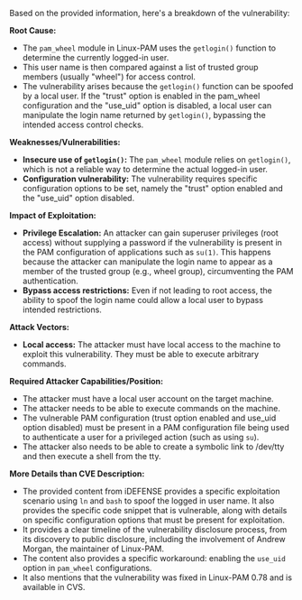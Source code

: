 Based on the provided information, here's a breakdown of the vulnerability:

**Root Cause:**

- The `pam_wheel` module in Linux-PAM uses the `getlogin()` function to determine the currently logged-in user.
- This user name is then compared against a list of trusted group members (usually "wheel") for access control.
- The vulnerability arises because the `getlogin()` function can be spoofed by a local user. If the "trust" option is enabled in the pam_wheel configuration and the "use_uid" option is disabled, a local user can manipulate the login name returned by `getlogin()`, bypassing the intended access control checks.

**Weaknesses/Vulnerabilities:**

- **Insecure use of `getlogin()`:** The `pam_wheel` module relies on `getlogin()`, which is not a reliable way to determine the actual logged-in user.
- **Configuration vulnerability:** The vulnerability requires specific configuration options to be set, namely the "trust" option enabled and the "use_uid" option disabled.

**Impact of Exploitation:**

- **Privilege Escalation:** An attacker can gain superuser privileges (root access) without supplying a password if the vulnerability is present in the PAM configuration of applications such as `su(1)`. This happens because the attacker can manipulate the login name to appear as a member of the trusted group (e.g., wheel group), circumventing the PAM authentication.
- **Bypass access restrictions:** Even if not leading to root access, the ability to spoof the login name could allow a local user to bypass intended restrictions.

**Attack Vectors:**

- **Local access:** The attacker must have local access to the machine to exploit this vulnerability. They must be able to execute arbitrary commands.

**Required Attacker Capabilities/Position:**

- The attacker must have a local user account on the target machine.
- The attacker needs to be able to execute commands on the machine.
- The vulnerable PAM configuration (trust option enabled and use_uid option disabled) must be present in a PAM configuration file being used to authenticate a user for a privileged action (such as using `su`).
- The attacker also needs to be able to create a symbolic link to /dev/tty and then execute a shell from the tty.

**More Details than CVE Description:**

- The provided content from iDEFENSE provides a specific exploitation scenario using `ln` and `bash` to spoof the logged in user name. It also provides the specific code snippet that is vulnerable, along with details on specific configuration options that must be present for exploitation.
- It provides a clear timeline of the vulnerability disclosure process, from its discovery to public disclosure, including the involvement of Andrew Morgan, the maintainer of Linux-PAM.
- The content also provides a specific workaround: enabling the `use_uid` option in `pam_wheel` configurations.
- It also mentions that the vulnerability was fixed in Linux-PAM 0.78 and is available in CVS.